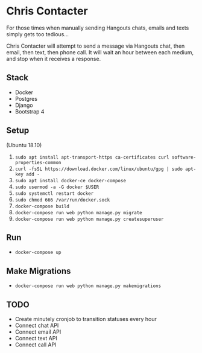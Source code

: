 Chris Contacter
===============

For those times when manually sending Hangouts chats, emails and texts simply gets too tedious...

Chris Contacter will attempt to send a message via Hangouts chat, then email, then text, then phone call.
It will wait an hour between each medium, and stop when it receives a response.

Stack
-----

- Docker
- Postgres
- Django
- Bootstrap 4

Setup
---

(Ubuntu 18.10)

1. `sudo apt install apt-transport-https ca-certificates curl software-properties-common`
2. `curl -fsSL https://download.docker.com/linux/ubuntu/gpg | sudo apt-key add -`
3. `sudo apt install docker-ce docker-compose`
4. `sudo usermod -a -G docker $USER`
5. `sudo systemctl restart docker`
6. `sudo chmod 666 /var/run/docker.sock`
7. `docker-compose build`
8. `docker-compose run web python manage.py migrate`
9. `docker-compose run web python manage.py createsuperuser`

Run
---

- `docker-compose up`

Make Migrations
---------------

- `docker-compose run web python manage.py makemigrations`

TODO
----

- Create minutely cronjob to transition statuses every hour
- Connect chat API
- Connect email API
- Connect text API
- Connect call API

